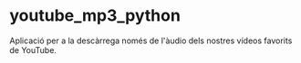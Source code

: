 # youtube_mp3_python
Aplicació per a la descàrrega només de l'àudio dels nostres vídeos favorits de YouTube.
